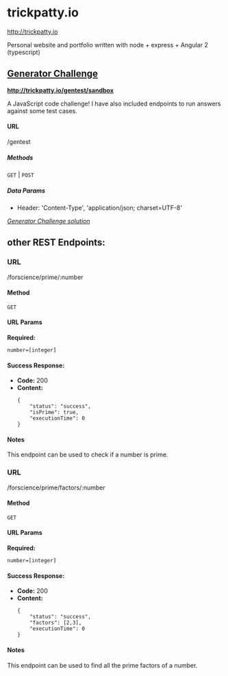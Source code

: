 # trickpatty.io
http://trickpatty.io

Personal website and portfolio written with node + express + Angular 2 (typescript)

## [Generator Challenge](http://trickpatty.io/gentest/sandbox)
**http://trickpatty.io/gentest/sandbox**

A JavaScript code challenge! I have also included endpoints to run answers against some test cases.

#### URL

  /gentest

##### Methods

`GET` | `POST`

##### Data Params

* Header: 'Content-Type', 'application/json; charset=UTF-8'

[*Generator Challenge solution*](http://trickpatty.io/gentest/answer)

## other REST Endpoints:
### URL

  /forscience/prime/:number

#### Method

`GET`

#### URL Params

   **Required:**

   `number=[integer]`

#### Success Response:

  * **Code:** 200 <br />
  * **Content:**
    ```
    {
        "status": "success",
        "isPrime": true,
        "executionTime": 0
    }
    ```

#### Notes
This endpoint can be used to check if a number is prime.

### URL

  /forscience/prime/factors/:number

#### Method

`GET`

#### URL Params

   **Required:**

   `number=[integer]`

#### Success Response:

  * **Code:** 200 <br />
  * **Content:**
    ```
    {
        "status": "success",
        "factors": [2,3],
        "executionTime": 0
    }
    ```

#### Notes
This endpoint can be used to find all the prime factors of a number.
